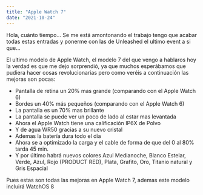 ```yaml
---
title: "Apple Watch 7"
date: "2021-10-24"
---
```


Hola, cuánto tiempo… Se me está amontonando el trabajo tengo que acabar todas estas entradas y ponerme con las de Unleashed el ultimo event a si que…

El ultimo modelo de Apple Watch, el modelo 7 del que vengo a hablaros hoy la verdad es que me dejo sorprendió, ya que muchos esperábamos que pudiera hacer cosas revolucionarias pero como veréis a continuación las mejoras son pocas:

- Pantalla de retina un 20% mas grande (comparando con el Apple Watch 6)
- Bordes un 40% más pequeños (comparando con el Apple Watch 6)
- La pantalla es un 70% mas brillante
- La pantalla se puede ver un poco de lado al estar mas levantada
- Ahora el Apple Watch tiene una calificación IP6X de Polvo
- Y de agua WR50 gracias a su nuevo cristal
- Ademas la batería dura todo el día
- Ahora se a optimizado la carga y el cable de forma de que del 0 al 80% tarda 45 min.
- Y por último habrá nuevos colores Azul Medianoche, Blanco Estelar, Verde, Azul, Rojo (PRODUCT RED), Plata, Grafito, Oro, Titanio natural y Gris Espacial

Pues estas son todas las mejoras en Apple Watch 7, ademas este modelo incluirá WatchOS 8
